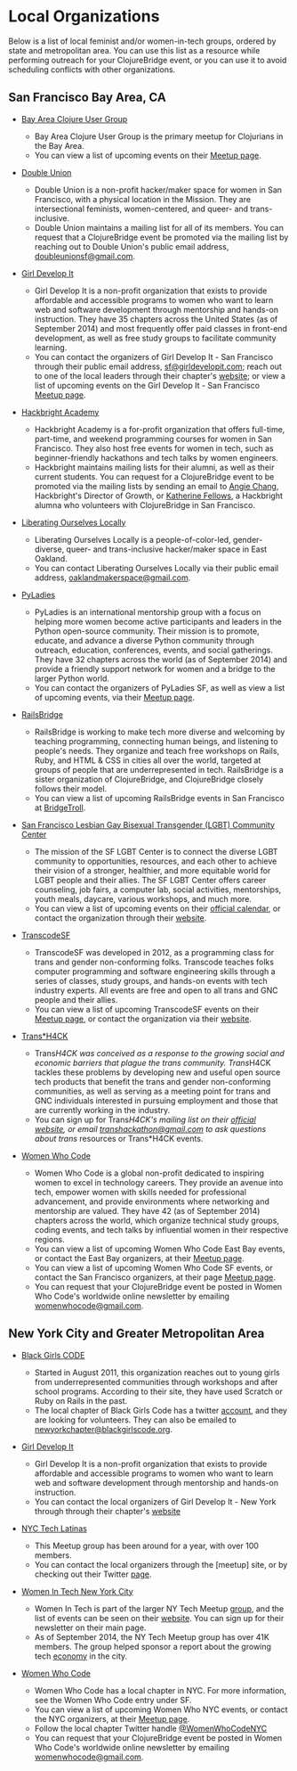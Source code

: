 Local Organizations
===================

Below is a list of local feminist and/or women-in-tech groups, ordered by state and metropolitan area. You can use this list as a resource while performing outreach for your ClojureBridge event, or you can use it to avoid scheduling conflicts with other organizations.


San Francisco Bay Area, CA
---------------------------

- [Bay Area Clojure User Group](http://www.meetup.com/The-Bay-Area-Clojure-User-Group/)
	- Bay Area Clojure User Group is the primary meetup for Clojurians in the Bay Area.
	- You can view a list of upcoming events on their [Meetup page](http://www.meetup.com/The-Bay-Area-Clojure-User-Group/).

- [Double Union](https://doubleunion.org)
	- Double Union is a non-profit hacker/maker space for women in San Francisco, with a physical location in the Mission. They are intersectional feminists, women-centered, and queer- and trans-inclusive.
	- Double Union maintains a mailing list for all of its members. You can request that a ClojureBridge event be promoted via the mailing list by reaching out to Double Union's public email address, [doubleunionsf@gmail.com](mailto:doubleunionsf@gmail.com).

- [Girl Develop It](http://www.girldevelopit.com)
	- Girl Develop It is a non-profit organization that exists to provide affordable and accessible programs to women who want to learn web and software development through mentorship and hands-on instruction. They have 35 chapters across the United States (as of September 2014) and most frequently offer paid classes in front-end development, as well as free study groups to facilitate community learning.
	- You can contact the organizers of Girl Develop It - San Francisco through their public email address, [sf@girldevelopit.com](mailto:sf@girldevelopit.com); reach out to one of the local leaders through their chapter's [website](http://www.girldevelopit.com/chapters/san-francisco); or view a list of upcoming events on the Girl Develop It - San Francisco [Meetup page](http://www.meetup.com/Girl-Develop-It-San-Francisco).

- [Hackbright Academy](http://hackbrightacademy.com)
	- Hackbright Academy is a for-profit organization that offers full-time, part-time, and weekend programming courses for women in San Francisco. They also host free events for women in tech, such as beginner-friendly hackathons and tech talks by women engineers.
	- Hackbright maintains mailing lists for their alumni, as well as their current students. You can request for a ClojureBridge event to be promoted via the mailing lists by sending an email to [Angie Chang](mailto:a@hackbrightacademy.com), Hackbright's Director of Growth, or [Katherine Fellows](mailto:k@therinefello.ws), a Hackbright alumna who volunteers with ClojureBridge in San Francisco.

- [Liberating Ourselves Locally](http://oaklandmakerspace.wordpress.com)
	- Liberating Ourselves Locally is a people-of-color-led, gender-diverse, queer- and trans-inclusive hacker/maker space in East Oakland.
	- You can contact Liberating Ourselves Locally via their public email address, [oaklandmakerspace@gmail.com](mailto:oaklandmakerspace@gmail.com).

- [PyLadies](http://www.pyladies.com/)
	- PyLadies is an international mentorship group with a focus on helping more women become active participants and leaders in the Python open-source community. Their mission is to promote, educate, and advance a diverse Python community through outreach, education, conferences, events, and social gatherings. They have 32 chapters across the world (as of September 2014) and provide a friendly support network for women and a bridge to the larger Python world.
	- You can contact the organizers of PyLadies SF, as well as view a list of upcoming events, via their [Meetup page](http://www.meetup.com/PyLadiesSF).

- [RailsBridge](http://www.railsbridge.org)
	- RailsBridge is working to make tech more diverse and welcoming by teaching programming, connecting human beings, and listening to people's needs. They organize and teach free workshops on Rails, Ruby, and HTML & CSS in cities all over the world, targeted at groups of people that are underrepresented in tech. RailsBridge is a sister organization of ClojureBridge, and ClojureBridge closely follows their model.
	- You can view a list of upcoming RailsBridge events in San Francisco at [BridgeTroll](http://bridgetroll.org).

- [San Francisco Lesbian Gay Bisexual Transgender (LGBT) Community Center](http://www.sfcenter.org)
	- The mission of the SF LGBT Center is to connect the diverse LGBT community to opportunities, resources, and each other to achieve their vision of a stronger, healthier, and more equitable world for LGBT people and their allies. The SF LGBT Center offers career counseling, job fairs, a computer lab, social activities, mentorships, youth meals, daycare, various workshops, and much more.
	- You can view a list of upcoming events on their [official calendar](http://www.sfcenter.org/events-calendar), or contact the organization through their [website](http://www.sfcenter.org/contact).

- [TranscodeSF](http://transcodesf.org)
	- TranscodeSF was developed in 2012, as a programming class for trans and gender non-conforming folks. Transcode teaches folks computer programming and software engineering skills through a series of classes, study groups, and hands-on events with tech industry experts. All events are free and open to all trans and GNC people and their allies.
	- You can view a list of upcoming TranscodeSF events on their [Meetup page](http://www.meetup.com/TranscodeSF), or contact the organization via their [website](http://transcodesf.org/en/contact).

- [Trans*H4CK](http://www.transhack.org)
	- Trans*H4CK was conceived as a response to the growing social and economic barriers that plague the trans community. Trans*H4CK tackles these problems by developing new and useful open source tech products that benefit the trans and gender non-conforming communities, as well as serving as a meeting point for trans and GNC individuals interested in pursuing employment and those that are currently working in the industry.
	- You can sign up for Trans*H4CK's mailing list on their [official website](http://www.transhack.org/#!contact/c1z0x), or email [transhackathon@gmail.com](mailto:transhackathon@gmail.com) to ask questions about trans* resources or Trans*H4CK events.

- [Women Who Code](https://www.womenwhocode.com)
	- Women Who Code is a global non-profit dedicated to inspiring women to excel in technology careers. They provide an avenue into tech, empower women with skills needed for professional advancement, and provide environments where networking and mentorship are valued. They have 42 (as of September 2014) chapters across the world, which organize technical study groups, coding events, and tech talks by influential women in their respective regions.
	- You can view a list of upcoming Women Who Code East Bay events, or contact the East Bay organizers, at their [Meetup page](http://www.meetup.com/Women-Who-Code-East-Bay).
	- You can view a list of upcoming Women Who Code SF events, or contact the San Francisco organizers, at their page [Meetup page](http://www.meetup.com/Women-Who-Code-SF).
	- You can request that your ClojureBridge event be posted in Women Who Code's worldwide online newsletter by emailing [womenwhocode@gmail.com](mailto:womenwhocode@gmail.com).



New York City and Greater Metropolitan Area
-------------------------------------------
- [Black Girls CODE](http://www.blackgirlscode.com/)
	- Started in August 2011, this organization reaches out to young girls from underrepresented communities through workshops and after school programs. According to their site, they have used Scratch or Ruby on Rails in the past.
	- The local chapter of Black Girls Code has a twitter [account](https://twitter.com/VolunteerBGCNY), and they are looking for volunteers. They can also be emailed to [newyorkchapter@blackgirlscode.org](mailto:newyorkchapter@blackgirlscode.org).

- [Girl Develop It](http://www.girldevelopit.com)
	- Girl Develop It is a non-profit organization that exists to provide affordable and accessible programs to women who want to learn web and software development through mentorship and hands-on instruction. 
	- You can contact the local organizers of Girl Develop It - New York through through their chapter's [website](http://www.girldevelopit.com/chapters/new-york) 

- [NYC Tech Latinas](http://www.meetup.com/NYC-Latinas-in-Technology/)
	- This Meetup group has been around for a year, with over 100 members.
	- You can contact the local organizers through the [meetup] site, or by checking out their Twitter [page](https://twitter.com/nyctechlatinas).

- [Women In Tech New York City](http://www.womenintechnyc.com/)
	- Women In Tech is part of the larger NY Tech Meetup [group](http://www.meetup.com/ny-tech/), and the list of events can be seen on their [website](http://www.womenintechnyc.com/events). You can sign up for their newsletter on their main page.
	- As of September 2014, the NY Tech Meetup group has over 41K members. The group helped sponsor a report about the growing tech [economy](http://www.nyctecheconomy.com/) in the city.

- [Women Who Code](https://www.womenwhocode.com)
	- Women Who Code has a local chapter in NYC. For more information, see the Women Who Code entry under SF.
	- You can view a list of upcoming Women Who NYC events, or contact the NYC organizers, at their [Meetup page](http://www.meetup.com/WomenWhoCodeNYC).
	- Follow the local chapter Twitter handle [@WomenWhoCodeNYC](https://twitter.com/womenwhocodenyc)
	- You can request that your ClojureBridge event be posted in Women Who Code's worldwide online newsletter by emailing [womenwhocode@gmail.com](mailto:womenwhocode@gmail.com).